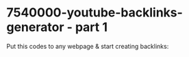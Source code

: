 # 7540000-youtube-backlinks-generator - part 1

Put this codes to any webpage &  start creating backlinks: 




